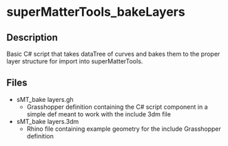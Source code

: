 superMatterTools_bakeLayers
===========================

Description
-----------
Basic C# script that takes dataTree of curves and bakes them to the proper layer structure for import into superMatterTools.

Files
-----
+ sMT_bake layers.gh
	* Grasshopper definition containing the C# script component in a simple def meant to work with the include 3dm file
+ sMT_bake layers.3dm 
	* Rhino file containing example geometry for the include Grasshopper definition